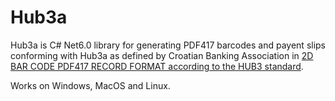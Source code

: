 # Hub3a
Hub3a is C# Net6.0 library for generating PDF417 barcodes and payent slips conforming with Hub3a as defined by Croatian Banking Association in [2D BAR CODE PDF417 RECORD FORMAT according to the HUB3 standard](https://Www.hub.hr/sites/default/files/inline-files/2dbc_0.pdf).  

Works on Windows, MacOS and Linux.